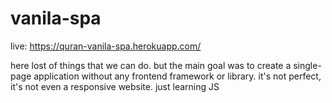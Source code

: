 # vanila-spa

live: https://quran-vanila-spa.herokuapp.com/

here lost of things that we can do. but the main goal was to create a single-page application without any frontend framework or library. it's not perfect, it's not even a responsive website. just learning JS 
